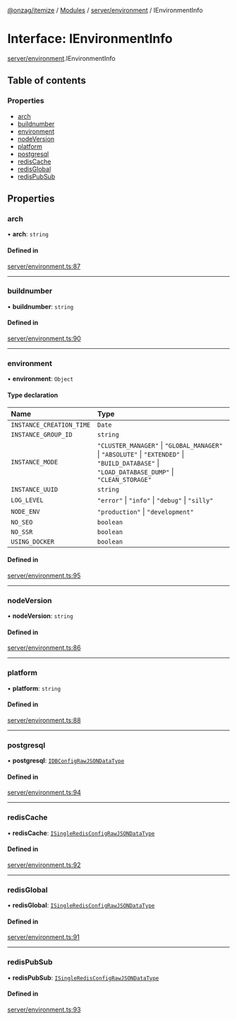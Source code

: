 [@onzag/itemize](../README.md) / [Modules](../modules.md) / [server/environment](../modules/server_environment.md) / IEnvironmentInfo

# Interface: IEnvironmentInfo

[server/environment](../modules/server_environment.md).IEnvironmentInfo

## Table of contents

### Properties

- [arch](server_environment.IEnvironmentInfo.md#arch)
- [buildnumber](server_environment.IEnvironmentInfo.md#buildnumber)
- [environment](server_environment.IEnvironmentInfo.md#environment)
- [nodeVersion](server_environment.IEnvironmentInfo.md#nodeversion)
- [platform](server_environment.IEnvironmentInfo.md#platform)
- [postgresql](server_environment.IEnvironmentInfo.md#postgresql)
- [redisCache](server_environment.IEnvironmentInfo.md#rediscache)
- [redisGlobal](server_environment.IEnvironmentInfo.md#redisglobal)
- [redisPubSub](server_environment.IEnvironmentInfo.md#redispubsub)

## Properties

### arch

• **arch**: `string`

#### Defined in

[server/environment.ts:87](https://github.com/onzag/itemize/blob/a24376ed/server/environment.ts#L87)

___

### buildnumber

• **buildnumber**: `string`

#### Defined in

[server/environment.ts:90](https://github.com/onzag/itemize/blob/a24376ed/server/environment.ts#L90)

___

### environment

• **environment**: `Object`

#### Type declaration

| Name | Type |
| :------ | :------ |
| `INSTANCE_CREATION_TIME` | `Date` |
| `INSTANCE_GROUP_ID` | `string` |
| `INSTANCE_MODE` | ``"CLUSTER_MANAGER"`` \| ``"GLOBAL_MANAGER"`` \| ``"ABSOLUTE"`` \| ``"EXTENDED"`` \| ``"BUILD_DATABASE"`` \| ``"LOAD_DATABASE_DUMP"`` \| ``"CLEAN_STORAGE"`` |
| `INSTANCE_UUID` | `string` |
| `LOG_LEVEL` | ``"error"`` \| ``"info"`` \| ``"debug"`` \| ``"silly"`` |
| `NODE_ENV` | ``"production"`` \| ``"development"`` |
| `NO_SEO` | `boolean` |
| `NO_SSR` | `boolean` |
| `USING_DOCKER` | `boolean` |

#### Defined in

[server/environment.ts:95](https://github.com/onzag/itemize/blob/a24376ed/server/environment.ts#L95)

___

### nodeVersion

• **nodeVersion**: `string`

#### Defined in

[server/environment.ts:86](https://github.com/onzag/itemize/blob/a24376ed/server/environment.ts#L86)

___

### platform

• **platform**: `string`

#### Defined in

[server/environment.ts:88](https://github.com/onzag/itemize/blob/a24376ed/server/environment.ts#L88)

___

### postgresql

• **postgresql**: [`IDBConfigRawJSONDataType`](config.IDBConfigRawJSONDataType.md)

#### Defined in

[server/environment.ts:94](https://github.com/onzag/itemize/blob/a24376ed/server/environment.ts#L94)

___

### redisCache

• **redisCache**: [`ISingleRedisConfigRawJSONDataType`](config.ISingleRedisConfigRawJSONDataType.md)

#### Defined in

[server/environment.ts:92](https://github.com/onzag/itemize/blob/a24376ed/server/environment.ts#L92)

___

### redisGlobal

• **redisGlobal**: [`ISingleRedisConfigRawJSONDataType`](config.ISingleRedisConfigRawJSONDataType.md)

#### Defined in

[server/environment.ts:91](https://github.com/onzag/itemize/blob/a24376ed/server/environment.ts#L91)

___

### redisPubSub

• **redisPubSub**: [`ISingleRedisConfigRawJSONDataType`](config.ISingleRedisConfigRawJSONDataType.md)

#### Defined in

[server/environment.ts:93](https://github.com/onzag/itemize/blob/a24376ed/server/environment.ts#L93)
